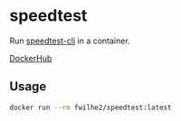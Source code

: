 # speedtest

Run [speedtest-cli](https://pypi.org/project/speedtest-cli/) in a container.

[DockerHub](https://hub.docker.com/repository/docker/fwilhe2/speedtest)

## Usage

```bash
docker run --rm fwilhe2/speedtest:latest
```
